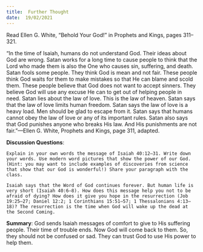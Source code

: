 ```yaml
---
title:  Further Thought
date:  19/02/2021
---
```


Read Ellen G. White, “Behold Your God!” in Prophets and Kings, pages 311–321.

“In the time of Isaiah, humans do not understand God. Their ideas about God are wrong. Satan works for a long time to cause people to think that the Lord who made them is also the One who causes sin, suffering, and death. Satan fools some people. They think God is mean and not fair. These people think God waits for them to make mistakes so that He can blame and scold them. These people believe that God does not want to accept sinners. They believe God will use any excuse He can to get out of helping people in need. Satan lies about the law of love. This is the law of heaven. Satan says that the law of love limits human freedom. Satan says the law of love is a heavy load. Men should be glad to escape from it. Satan says that humans cannot obey the law of love or any of its important rules. Satan also says that God punishes anyone who breaks His law. And His punishments are not fair.”—Ellen G. White, Prophets and Kings, page 311, adapted.

**Discussion Questions**:

`Explain in your own words the message of Isaiah 40:12–31. Write down your words. Use modern word pictures that show the power of our God. (Hint: you may want to include examples of discoveries from science that show that our God is wonderful!) Share your paragraph with the class.`

`Isaiah says that the Word of God continues forever. But human life is very short (Isaiah 40:6–8). How does this message help you not to be afraid of dying? How does it give you hope in the resurrection (Job 19:25–27; Daniel 12:2; 1 Corinthians 15:51–57; 1 Thessalonians 4:13–18)? The resurrection is the time when God will wake up the dead at the Second Coming.`

**Summary**: God sends Isaiah messages of comfort to give to His suffering people. Their time of trouble ends. Now God will come back to them. So, they should not be confused or sad. They can trust God to use His power to help them.
